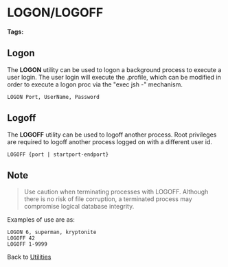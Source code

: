 # LOGON/LOGOFF

<PageHeader />

**Tags:**
<badge text='utility' vertical='middle' />
<badge text='logon/logoff' vertical='middle' />
<badge text='logoff' vertical='middle' />
<badge text='logon' vertical='middle' />

## Logon

The **LOGON** utility can be used to logon a background process to execute a user login. The user login will execute the .profile, which can be modified in order to execute a logon proc via the "exec jsh -" mechanism.

```
LOGON Port, UserName, Password
```

## Logoff

The **LOGOFF** utility can be used to logoff another process. Root privileges are required to logoff another process logged on with a different user id.

```
LOGOFF {port | startport-endport}
```

## Note

> Use caution when terminating processes with LOGOFF. Although there is no risk of file corruption, a terminated process may compromise logical database integrity.

Examples of use are as:

```
LOGON 6, superman, kryptonite
LOGOFF 42
LOGOFF 1-9999
```

Back to [Utilities](./../utilities)

<PageFooter />
